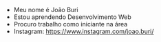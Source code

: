 - Meu nome é João Buri
- Estou aprendendo Desenvolvimento Web
- Procuro trabalho como iniciante na área
- Instagram: https://www.instagram.com/joao.buri/
